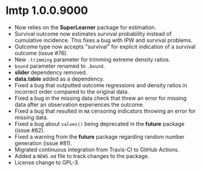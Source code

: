 # lmtp 1.0.0.9000

-   Now relies on the **SuperLearner** package for estimation.
-   Survival outcome now estimates survival probability instead of cumulative incidence. This fixes a bug with IPW and survival problems.
-   Outcome type now accepts "survival" for explicit indication of a survival outcome (issue \#76).
-   New `.trimming` parameter for trimming extreme density ratios.
-   `bound` parameter renamed to `.bound`.
-   **slider** dependency removed.
-   **data.table** added as a dependency.
-   Fixed a bug that outputted outcome regressions and density ratios in incorrect order compared to the original data.
-   Fixed a bug in the missing data check that threw an error for missing data after an observation experiences the outcome.
-   Fixed a bug that resulted in `NA` censoring indicators throwing an error for missing data.
-   Fixed a bug about `values()` being deprecated in the **future** package (issue \#82).
-   Fixed a warning from the **future** package regarding random number generation (issue \#81).
-   Migrated continuous integration from Travis-CI to GitHub Actions.
-   Added a `NEWS.md` file to track changes to the package.
-   License change to GPL-3.
